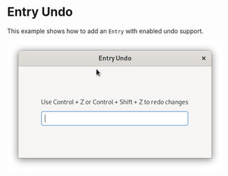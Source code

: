 # Entry Undo

This example shows how to add an `Entry` with enabled undo support.


![Screenshot](screenshot.png)